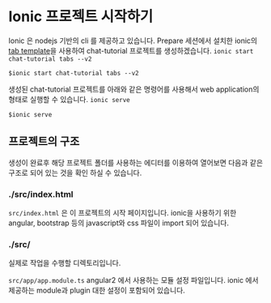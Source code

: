 # Ionic 프로젝트 시작하기

Ionic 은 nodejs 기반의 cli 를 제공하고 있습니다.
Prepare 세션에서 설치한 ionic의 [tab template](https://github.com/driftyco/ionic2-starter-tabs)을 사용하여 chat-tutorial 프로젝트를 생성하겠습니다. `ionic start chat-tutorial tabs --v2`
	
	$ionic start chat-tutorial tabs --v2

생성된 chat-tutorial 프로젝트를 아래와 같은 명령어를 사용해서 web application의 형태로 실행할 수 있습니다. `ionic serve`

	$ionic serve

## 프로젝트의 구조

생성이 완료후 해당 프로젝트 폴더를 사용하는 에디터를 이용하여 열어보면 다음과 같은 구조로 되어 있는 것을 확인 하실 수 있습니다.

### ./src/index.html

`src/index.html` 은 이 프로젝트의 시작 페이지입니다. ionic을 사용하기 위한 angular, bootstrap 등의 javascript와 css 파일이 import 되어 있습니다.
	

### ./src/

실제로 작업을 수행할 디렉토리입니다.

`src/app/app.module.ts` angular2 에서 사용하는 모듈 설정 파일입니다. ionic 에서 제공하는 module과 plugin 대한 설정이 포함되어 있습니다.